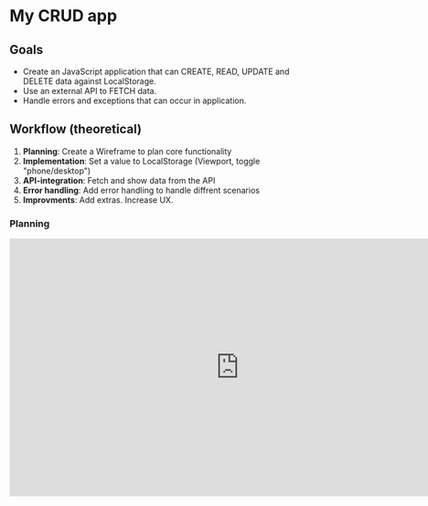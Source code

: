 # My CRUD app

## Goals

- Create an JavaScript application that can CREATE, READ, UPDATE and DELETE data against LocalStorage.
- Use an external API to FETCH data.
- Handle errors and exceptions that can occur in application.

## Workflow (theoretical)

1. **Planning**: Create a Wireframe to plan core functionality
2. **Implementation**: Set a value to LocalStorage (Viewport, toggle "phone/desktop")
3. **API-integration**: Fetch and show data from the API
4. **Error handling**: Add error handling to handle diffrent scenarios
5. **Improvments**: Add extras. Increase UX.

### Planning

<iframe style="border: 1px solid rgba(0, 0, 0, 0.1);" width="800" height="450" src="https://embed.figma.com/proto/Ksgem8UFgFWtW8PJteqC6m/My-CRUD-app?page-id=0%3A1&node-id=40-2&viewport=5279%2C273%2C1.21&scaling=contain&content-scaling=fixed&embed-host=share" allowfullscreen></iframe>
